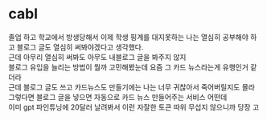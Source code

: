 # cabl
졸업 하고 학교에서 방생당해서 이제 학생 핑계를 대지못하는 나는 열심히 공부해야 하고 블로그 글도 열심히 써봐야겠다고 생각했다.<br/>
근데 아무리 열심히 써봐도 아무도 내블로그 글을 봐주지 않지<br/>
블로그 유입을 늘리는 방법이 뭘까 고민해봤눈데 요즘 그 카드 뉴스라는게 유행인거 같더라<br/>
근데 블로그 글도 쓰고 카드뉴스도 만들기에는 나는 너무 귀찮아서 죽어버릴지도 몰라<br/>
그렇다면 블로그 글을 넣으면 자동으로 카드 뉴스 만들어주는 서비스 어떤데<br/>
이미 gpt 파인튜닝에 20달러 날려봐서 이런 자잘한 토큰 따위 무섭지 않으니까 당장 고

